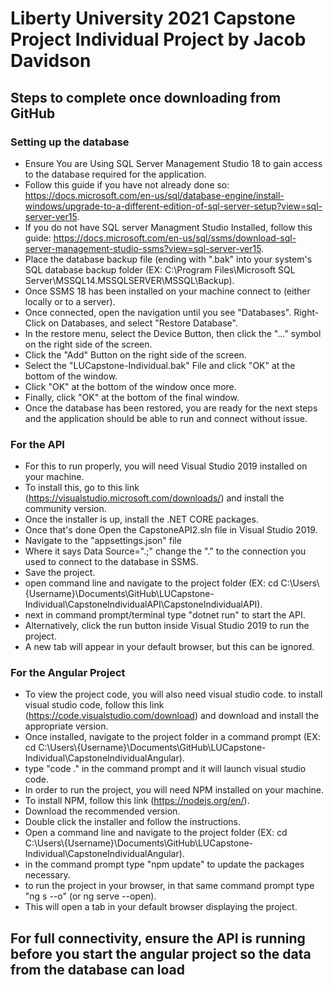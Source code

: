 # Liberty University 2021 Capstone Project Individual Project by Jacob Davidson

## Steps to complete once downloading from GitHub

### Setting up the database
  - Ensure You are Using SQL Server Management Studio 18 to gain access to the database required for the application.
  - Follow this guide if you have not already done so: https://docs.microsoft.com/en-us/sql/database-engine/install-windows/upgrade-to-a-different-edition-of-sql-server-setup?view=sql-server-ver15.
  - If you do not have SQL server Managment Studio Installed, follow this guide: https://docs.microsoft.com/en-us/sql/ssms/download-sql-server-management-studio-ssms?view=sql-server-ver15.
  - Place the database backup file (ending with ".bak" into your system's SQL database backup folder (EX: C:\Program Files\Microsoft SQL Server\MSSQL14.MSSQLSERVER\MSSQL\Backup).
  - Once SSMS 18 has been installed on your machine connect to (either locally or to a server).
  - Once connected, open the navigation until you see "Databases". Right-Click on Databases, and select "Restore Database".
  - In the restore menu, select the Device Button, then click the "..." symbol on the right side of the screen.
  - Click the "Add" Button on the right side of the screen.
  - Select the "LUCapstone-Individual.bak" File and click "OK" at the bottom of the window.
  - Click "OK" at the bottom of the window once more.
  - Finally, click "OK" at the bottom of the final window.
  - Once the database has been restored, you are ready for the next steps and the application should be able to run and connect without issue.
  
### For the API
  - For this to run properly, you will need Visual Studio 2019 installed on your machine.
  - To install this, go to this link (https://visualstudio.microsoft.com/downloads/) and install the community version.
  - Once the installer is up, install the .NET CORE packages.
  - Once that's done Open the CapstoneAPI2.sln file in Visual Studio 2019.
  - Navigate to the "appsettings.json" file
  - Where it says Data Source=".;" change the "." to the connection you used to connect to the database in SSMS.
  - Save the project.
  - open command line and navigate to the project folder (EX: cd C:\Users\\{Username}\Documents\GitHub\LUCapstone-Individual\CapstoneIndividualAPI\CapstoneIndividualAPI).
  - next in command prompt/terminal type "dotnet run" to start the API.
  - Alternatively, click the run button inside Visual Studio 2019 to run the project.
  - A new tab will appear in your default browser, but this can be ignored.
  
### For the Angular Project
  - To view the project code, you will also need visual studio code. to install visual studio code, follow this link (https://code.visualstudio.com/download) and download and install the appropriate version.
  - Once installed, navigate to the project folder in a command prompt (EX: cd C:\Users\\{Username}\Documents\GitHub\LUCapstone-Individual\CapstoneIndividualAngular).
  - type "code ." in the command prompt and it will launch visual studio code.
  - In order to run the project, you will need NPM installed on your machine.
  - To install NPM, follow this link (https://nodejs.org/en/).
  - Download the recommended version.
  - Double click the installer and follow the instructions.
  - Open a command line and navigate to the project folder (EX: cd C:\Users\\{Username}\Documents\GitHub\LUCapstone-Individual\CapstoneIndividualAngular).
  - in the command prompt type "npm update" to update the packages necessary.
  - to run the project in your browser, in that same command prompt type "ng s --o" (or ng serve --open).
  - This will open a tab in your default browser displaying the project.
  
## For full connectivity, ensure the API is running before you start the angular project so the data from the database can load
  
  
  
  
